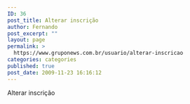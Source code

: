 ```yaml
---
ID: 36
post_title: Alterar inscrição
author: Fernando
post_excerpt: ""
layout: page
permalink: >
  https://www.gruponews.com.br/usuario/alterar-inscricao
categories: categories
published: true
post_date: 2009-11-23 16:16:12
---
```

Alterar inscrição